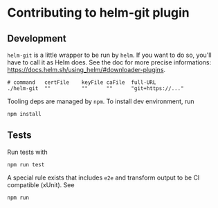 # Contributing to helm-git plugin

## Development

`helm-git` is a little wrapper to be run by `helm`. If you want to do so, you'll have to call it as Helm does. See the doc for more precise informations: https://docs.helm.sh/using_helm/#downloader-plugins.

```
# command   certFile    keyFile caFile  full-URL
./helm-git  ""          ""      ""      "git+https://..."
```

Tooling deps are managed by `npm`. To install dev environment, run
```
npm install
```

## Tests

Run tests with 
```
npm run test
```

A special rule exists that includes `e2e` and transform output to be CI compatible (xUnit). See 

```
npm run
```
